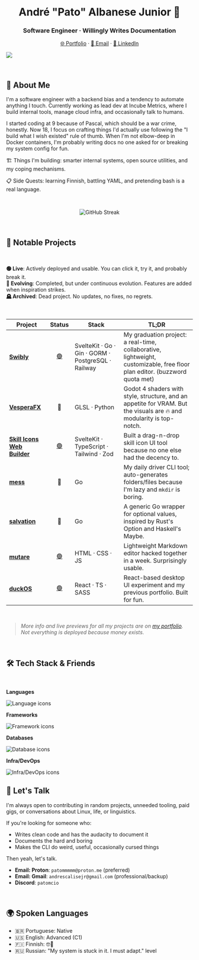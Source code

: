 <h1 align="center">André "Pato" Albanese Junior 🦆</h1>
<h3 align="center">Software Engineer · Willingly Writes Documentation</h3>

<p align="center">
	<a href="https://www.devkcud.com">🌐 Portfolio</a> ·
	<a href="mailto:patommmmm@proton.me">📧 Email</a> · 
	<a href="https://www.linkedin.com/in/andre-albanese-junior">🔗 LinkedIn</a>
</p>

![](https://komarev.com/ghpvc/?username=devkcud&style=pixel)

<br>

## 🧠 About Me

I'm a software engineer with a backend bias and a tendency to automate anything I touch. Currently working as lead dev at Incube Metrics, where I build internal tools, manage cloud infra, and occasionally talk to humans.

I started coding at 9 because of Pascal, which should be a war crime, honestly. Now 18, I focus on crafting things I'd actually use following the "I build what I wish existed" rule of thumb. When I'm not elbow-deep in Docker containers, I'm probably writing docs no one asked for or breaking my system config for fun.

🏗️ Things I'm building: smarter internal systems, open source utilities, and my coping mechanisms.

📋 Side Quests: learning Finnish, battling YAML, and pretending bash is a real language.

<br>

<p align="center">
	<img src="https://streak-stats.devkcud.com?user=devkcud&theme=transparent&hide_border=true&short_numbers=true&hide_current_streak=true" alt="GitHub Streak" />
</p>

<br>

## 📌 Notable Projects

<br>

**🟢 Live**: Actively deployed and usable. You can click it, try it, and probably break it.  
**🧬 Evolving**: Completed, but under continuous evolution. Features are added when inspiration strikes.  
**🪦 Archived**: Dead project. No updates, no fixes, no regrets.

<br>

| Project                                                                   |                 Status                 | Stack                                              | TL;DR                                                                                                                      |
| ------------------------------------------------------------------------- | :------------------------------------: | -------------------------------------------------- | -------------------------------------------------------------------------------------------------------------------------- |
| [**Swibly**](https://github.com/swibly)                                   | [🟢](https://arkhon.og.opensolace.com) | SvelteKit · Go · Gin · GORM · PostgreSQL · Railway | My graduation project: a real-time, collaborative, lightweight, customizable, free floor plan editor. (buzzword quota met) |
| [**VesperaFX**](https://github.com/devkcud/VesperaFX)                     |                   🧬                   | GLSL · Python                                      | Godot 4 shaders with style, structure, and an appetite for VRAM. But the visuals are 🔥 and modularity is top-notch.       |
| [**Skill Icons Web Builder**](https://github.com/devkcud/skill-icons-web) |  [🟢](https://skillicons.devkcud.com)  | SvelteKit · TypeScript · Tailwind · Zod            | Built a drag-n-drop skill icon UI tool because no one else had the decency to.                                             |
| [**mess**](https://github.com/devkcud/mess)                               |                   🧬                   | Go                                                 | My daily driver CLI tool; auto-generates folders/files because I'm lazy and `mkdir` is boring.                             |
| [**salvation**](https://github.com/devkcud/salvation)                     |                   🧬                   | Go                                                 | A generic Go wrapper for optional values, inspired by Rust's Option and Haskell's Maybe.                                   |
| [**mutare**](https://github.com/devkcud/mutare)                           |    [🟢](https://mutare.devkcud.com)    | HTML · CSS · JS                                    | Lightweight Markdown editor hacked together in a week. Surprisingly usable.                                                |
| [**duckOS**](https://github.com/devkcud/duckos)                           |    [🟢](https://duckos.devkcud.com)    | React · TS · SASS                                  | React-based desktop UI experiment and my previous portfolio. Built for fun.                                                |

<br>

> _More info and live previews for all my projects are on [my portfolio](https://www.devkcud.com). Not everything is deployed because money exists._

<br>

## 🛠️ Tech Stack & Friends

<br>

**Languages**

<img src="https://skillicons.dev/icons?i=cs,typescript,golang,rust,python&theme=dark&perline=5" alt="Language icons" />

**Frameworks**

<img src="https://skillicons.dev/icons?i=svelte,react,nextjs,dotnet&theme=dark&perline=4" alt="Framework icons" />

**Databases**

<img src="https://skillicons.dev/icons?i=mongodb,postgresql&theme=dark&perline=2" alt="Database icons" />

**Infra/DevOps**

<img src="https://skillicons.dev/icons?i=firebase,linux,docker,aws&theme=dark&perline=4" alt="Infra/DevOps icons" />

<br>

## 🤝 Let's Talk

I'm always open to contributing in random projects, unneeded tooling, paid gigs, or conversations about Linux, life, or linguistics.

If you're looking for someone who:

- Writes clean code and has the audacity to document it
- Documents the hard and boring
- Makes the CLI do weird, useful, occasionally cursed things

Then yeah, let's talk.

- **Email: Proton**: `patommmmm@proton.me` (preferred)
- **Email: Gmail**: `andrescalisejr@gmail.com` (professional/backup)
- **Discord**: `patomcio`

<br>

## 🌍 Spoken Languages

- 🇧🇷 Portuguese: Native
- 🇺🇸 English: Advanced (C1)
- 🇫🇮 Finnish: 🤓🤫
- 🇷🇺 Russian: "My system is stuck in it. I must adapt." level
